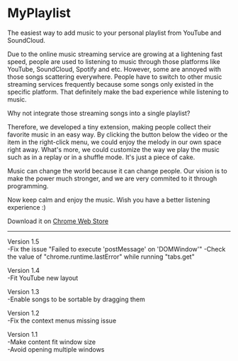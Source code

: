 # MyPlaylist
The easiest way to add music to your personal playlist from YouTube and SoundCloud.

Due to the online music streaming service are growing at a lightening fast speed, 
people are used to listening to music through those platforms like YouTube, SoundCloud, Spotify and etc. 
However, some are annoyed with those songs scattering everywhere. 
People have to switch to other music streaming services frequently because some songs only existed in the specific platform.
That definitely  make the bad experience while listening to music.

Why not integrate those streaming songs into a single playlist?

Therefore, we developed a tiny extension, making people collect their favorite music in an easy way. 
By clicking the button below the video or the item in the right-click menu, we could enjoy the melody in our own space right away. 
What's more, we could customize the way we play the music such as in a replay or in a shuffle mode. It's just a piece of cake.

Music can change the world because it can change people. Our vision is to make the power much stronger, and we are very commited to it through programming.

Now keep calm and enjoy the music. Wish you have a better listening experience :)

Download it on <a href="https://goo.gl/UJWURv">Chrome Web Store</a>

-----------------------------------------------------------

Version 1.5
<br/>
-Fix the issue "Failed to execute 'postMessage' on 'DOMWindow'"
-Check the value of "chrome.runtime.lastError" while running "tabs.get"

Version 1.4
<br/>
-Fit YouTube new layout

Version 1.3
<br/>
-Enable songs to be sortable by dragging them

Version 1.2
<br/>
-Fix the context menus missing issue

Version 1.1
<br/>
-Make content fit window size
<br/>
-Avoid opening multiple windows
